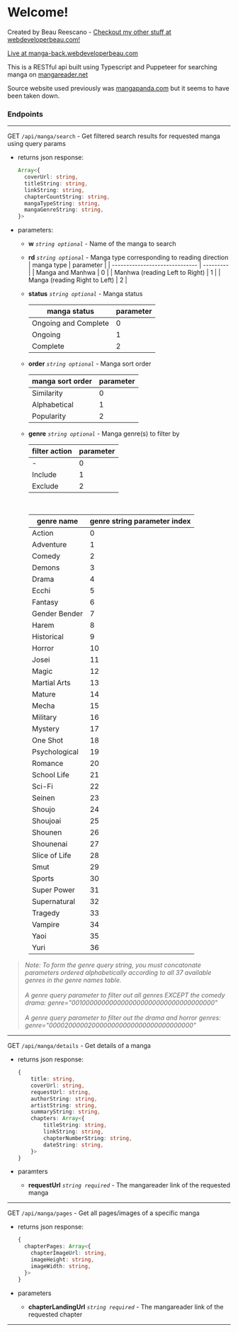 # Welcome!

Created by Beau Reescano - [Checkout my other stuff at webdeveloperbeau.com!](https://webdeveloperbeau.com)

[Live at manga-back.webdeveloperbeau.com](https://www.mangareader.net/)

This is a RESTful api built using Typescript and Puppeteer for searching manga on [mangareader.net](https://www.mangareader.net/)

Source website used previously was [mangapanda.com](http://www.mangapanda.com/) but it seems to have been taken down.

### Endpoints

---

GET `/api/manga/search` - Get filtered search results for requested manga using query params

- returns json response:

  ```typescript
  Array<{
    coverUrl: string,
    titleString: string,
    linkString: string,
    chapterCountString: string,
    mangaTypeString: string,
    mangaGenreString: string,
  }>
  ```

- parameters:

  - **w** _`string optional`_ - Name of the manga to search

  - **rd** _`string optional`_ - Manga type corresponding to reading direction
    | manga type | parameter |
    | ------------------------------ | --------- |
    | Manga and Manhwa | 0 |
    | Manhwa (reading Left to Right) | 1 |
    | Manga (reading Right to Left) | 2 |

  - **status** _`string optional`_ - Manga status

    | manga status         | parameter |
    | -------------------- | --------- |
    | Ongoing and Complete | 0         |
    | Ongoing              | 1         |
    | Complete             | 2         |

  - **order** _`string optional`_ - Manga sort order

    | manga sort order | parameter |
    | ---------------- | --------- |
    | Similarity       | 0         |
    | Alphabetical     | 1         |
    | Popularity       | 2         |

  - **genre** _`string optional`_ - Manga genre(s) to filter by

    | filter action | parameter |
    | ------------- | --------- |
    | -             | 0         |
    | Include       | 1         |
    | Exclude       | 2         |

    <br/>

    | genre name    | genre string parameter index |
    | ------------- | ---------------------------- |
    | Action        | 0                            |
    | Adventure     | 1                            |
    | Comedy        | 2                            |
    | Demons        | 3                            |
    | Drama         | 4                            |
    | Ecchi         | 5                            |
    | Fantasy       | 6                            |
    | Gender Bender | 7                            |
    | Harem         | 8                            |
    | Historical    | 9                            |
    | Horror        | 10                           |
    | Josei         | 11                           |
    | Magic         | 12                           |
    | Martial Arts  | 13                           |
    | Mature        | 14                           |
    | Mecha         | 15                           |
    | Military      | 16                           |
    | Mystery       | 17                           |
    | One Shot      | 18                           |
    | Psychological | 19                           |
    | Romance       | 20                           |
    | School Life   | 21                           |
    | Sci-Fi        | 22                           |
    | Seinen        | 23                           |
    | Shoujo        | 24                           |
    | Shoujoai      | 25                           |
    | Shounen       | 26                           |
    | Shounenai     | 27                           |
    | Slice of Life | 28                           |
    | Smut          | 29                           |
    | Sports        | 30                           |
    | Super Power   | 31                           |
    | Supernatural  | 32                           |
    | Tragedy       | 33                           |
    | Vampire       | 34                           |
    | Yaoi          | 35                           |
    | Yuri          | 36                           |

> _Note: To form the genre query string, you must concatonate parameters ordered alphabetically according to all 37 available genres in the genre names table._\
> \
> _A genre query parameter to filter out all genres EXCEPT the comedy drama: genre="0010000000000000000000000000000000000"_\
> \
> _A genre query parameter to filter out the drama and horror genres: genre="0000200000200000000000000000000000000"_

---

GET `/api/manga/details` - Get details of a manga

- returns json response:

  ```typescript
  {
      title: string,
      coverUrl: string,
      requestUrl: string,
      authorString: string,
      artistString: string,
      summaryString: string,
      chapters: Array<{
          titleString: string,
          linkString: string,
          chapterNumberString: string,
          dateString: string,
      }>
  }
  ```

- paramters

  - **requestUrl** _`string required`_ - The mangareader link of the requested manga

---

GET `/api/manga/pages` - Get all pages/images of a specific manga

- returns json response:

  ```typescript
  {
    chapterPages: Array<{
      chapterImageUrl: string,
      imageHeight: string,
      imageWidth: string,
    }>
  }
  ```

- parameters

  - **chapterLandingUrl** _`string required`_ - The mangareader link of the requested chapter

---
